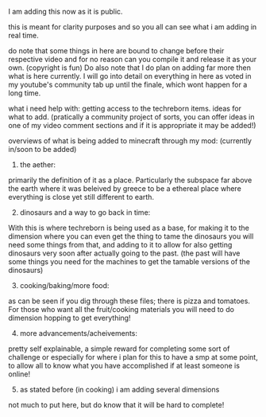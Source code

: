 I am adding this now as it is public.

this is meant for clarity purposes and so you all can see what i am adding in real time.

do note that some things in here are bound to change before their respective video and for no reason can you compile it and release it as your own. (copyright is fun) Do also note that I do plan on adding far more then what is here currently. I will go into detail on everything in here as voted in my youtube's community tab up until the finale, which wont happen for a long time.


what i need help with:
getting access to the techreborn items.
ideas for what to add. (pratically a community project of sorts, you can offer ideas in one of my video comment sections and if it is appropriate it may be added!)

overviews of what is being added to minecraft through my mod: (currently in/soon to be added)

1. the aether:

primarily the definition of it as a place. Particularly the subspace far above the earth where it was beleived by greece to be a ethereal place where everything is close yet still different to earth.

2. dinosaurs and a way to go back in time:

With this is where techreborn is being used as a base, for making it to the dimension where you can even get the thing to tame the dinosaurs you will need some things from that, and adding to it to allow for also getting dinosaurs very soon after actually going to the past. (the past will have some things you need for the machines to get the tamable versions of the dinosaurs)

3. cooking/baking/more food:

as can be seen if you dig through these files; there is pizza and tomatoes. For those who want all the fruit/cooking materials you will need to do dimension hopping to get everything!

4. more advancements/acheivements:

pretty self explainable, a simple reward for completing some sort of challenge or especially for where i plan for this to have a smp at some point, to allow all to know what you have accomplished if at least someone is online!

5. as stated before (in cooking) i am adding several dimensions

not much to put here, but do know that it will be hard to complete!